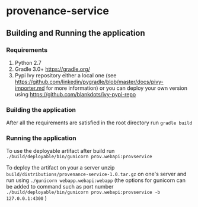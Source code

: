 # provenance-service

## Building and Running the application

### Requirements
1. Python 2.7
2. Gradle 3.0+ https://gradle.org/
3. Pypi Ivy repository either a local one (see https://github.com/linkedin/pygradle/blob/master/docs/pivy-importer.md for more information) or you can deploy your own version using https://github.com/blankdots/ivy-pypi-repo


### Building the application

After all the requirements are satisfied in the root directory run `gradle build`

### Running the application

To use the deployable artifact after build run `./build/deployable/bin/gunicorn prov.webapi:provservice`

To deploy the artifact on your a server unzip `build/distributions/provenance-service-1.0.tar.gz` on one's server and run using `./gunicorn webapp.webapi:webapp` (the options for gunicorn can be added to command such as port number `./build/deployable/bin/gunicorn prov.webapi:provservice -b 127.0.0.1:4300` )
